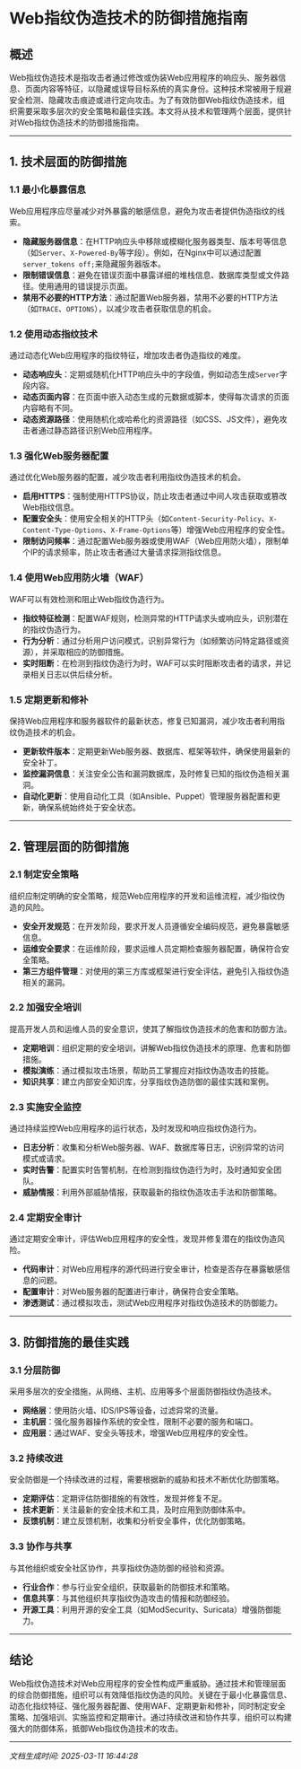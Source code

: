 # Web指纹伪造技术的防御措施指南

## 概述

Web指纹伪造技术是指攻击者通过修改或伪装Web应用程序的响应头、服务器信息、页面内容等特征，以隐藏或误导目标系统的真实身份。这种技术常被用于规避安全检测、隐藏攻击痕迹或进行定向攻击。为了有效防御Web指纹伪造技术，组织需要采取多层次的安全策略和最佳实践。本文将从技术和管理两个层面，提供针对Web指纹伪造技术的防御措施指南。

---

## 1. 技术层面的防御措施

### 1.1 最小化暴露信息
Web应用程序应尽量减少对外暴露的敏感信息，避免为攻击者提供伪造指纹的线索。

- **隐藏服务器信息**：在HTTP响应头中移除或模糊化服务器类型、版本号等信息（如`Server`、`X-Powered-By`等字段）。例如，在Nginx中可以通过配置`server_tokens off;`来隐藏服务器版本。
- **限制错误信息**：避免在错误页面中暴露详细的堆栈信息、数据库类型或文件路径。使用通用的错误提示页面。
- **禁用不必要的HTTP方法**：通过配置Web服务器，禁用不必要的HTTP方法（如`TRACE`、`OPTIONS`），以减少攻击者获取信息的机会。

### 1.2 使用动态指纹技术
通过动态化Web应用程序的指纹特征，增加攻击者伪造指纹的难度。

- **动态响应头**：定期或随机化HTTP响应头中的字段值，例如动态生成`Server`字段内容。
- **动态页面内容**：在页面中嵌入动态生成的元数据或脚本，使得每次请求的页面内容略有不同。
- **动态资源路径**：使用随机化或哈希化的资源路径（如CSS、JS文件），避免攻击者通过静态路径识别Web应用程序。

### 1.3 强化Web服务器配置
通过优化Web服务器的配置，减少攻击者利用指纹伪造技术的机会。

- **启用HTTPS**：强制使用HTTPS协议，防止攻击者通过中间人攻击获取或篡改Web指纹信息。
- **配置安全头**：使用安全相关的HTTP头（如`Content-Security-Policy`、`X-Content-Type-Options`、`X-Frame-Options`等）增强Web应用程序的安全性。
- **限制访问频率**：通过配置Web服务器或使用WAF（Web应用防火墙），限制单个IP的请求频率，防止攻击者通过大量请求探测指纹信息。

### 1.4 使用Web应用防火墙（WAF）
WAF可以有效检测和阻止Web指纹伪造行为。

- **指纹特征检测**：配置WAF规则，检测异常的HTTP请求头或响应头，识别潜在的指纹伪造行为。
- **行为分析**：通过分析用户访问模式，识别异常行为（如频繁访问特定路径或资源），并采取相应的防御措施。
- **实时阻断**：在检测到指纹伪造行为时，WAF可以实时阻断攻击者的请求，并记录相关日志以供后续分析。

### 1.5 定期更新和修补
保持Web应用程序和服务器软件的最新状态，修复已知漏洞，减少攻击者利用指纹伪造技术的机会。

- **更新软件版本**：定期更新Web服务器、数据库、框架等软件，确保使用最新的安全补丁。
- **监控漏洞信息**：关注安全公告和漏洞数据库，及时修复已知的指纹伪造相关漏洞。
- **自动化更新**：使用自动化工具（如Ansible、Puppet）管理服务器配置和更新，确保系统始终处于安全状态。

---

## 2. 管理层面的防御措施

### 2.1 制定安全策略
组织应制定明确的安全策略，规范Web应用程序的开发和运维流程，减少指纹伪造的风险。

- **安全开发规范**：在开发阶段，要求开发人员遵循安全编码规范，避免暴露敏感信息。
- **运维安全要求**：在运维阶段，要求运维人员定期检查服务器配置，确保符合安全策略。
- **第三方组件管理**：对使用的第三方库或框架进行安全评估，避免引入指纹伪造相关的漏洞。

### 2.2 加强安全培训
提高开发人员和运维人员的安全意识，使其了解指纹伪造技术的危害和防御方法。

- **定期培训**：组织定期的安全培训，讲解Web指纹伪造技术的原理、危害和防御措施。
- **模拟演练**：通过模拟攻击场景，帮助员工掌握应对指纹伪造攻击的技能。
- **知识共享**：建立内部安全知识库，分享指纹伪造防御的最佳实践和案例。

### 2.3 实施安全监控
通过持续监控Web应用程序的运行状态，及时发现和响应指纹伪造行为。

- **日志分析**：收集和分析Web服务器、WAF、数据库等日志，识别异常的访问模式或请求。
- **实时告警**：配置实时告警机制，在检测到指纹伪造行为时，及时通知安全团队。
- **威胁情报**：利用外部威胁情报，获取最新的指纹伪造攻击手法和防御策略。

### 2.4 定期安全审计
通过定期安全审计，评估Web应用程序的安全性，发现并修复潜在的指纹伪造风险。

- **代码审计**：对Web应用程序的源代码进行安全审计，检查是否存在暴露敏感信息的问题。
- **配置审计**：对Web服务器的配置进行审计，确保符合安全策略。
- **渗透测试**：通过模拟攻击，测试Web应用程序对指纹伪造技术的防御能力。

---

## 3. 防御措施的最佳实践

### 3.1 分层防御
采用多层次的安全措施，从网络、主机、应用等多个层面防御指纹伪造技术。

- **网络层**：使用防火墙、IDS/IPS等设备，过滤异常的流量。
- **主机层**：强化服务器操作系统的安全性，限制不必要的服务和端口。
- **应用层**：通过WAF、安全头等技术，增强Web应用程序的安全性。

### 3.2 持续改进
安全防御是一个持续改进的过程，需要根据新的威胁和技术不断优化防御策略。

- **定期评估**：定期评估防御措施的有效性，发现并修复不足。
- **技术更新**：关注最新的安全技术和工具，及时应用到防御体系中。
- **反馈机制**：建立反馈机制，收集和分析安全事件，优化防御策略。

### 3.3 协作与共享
与其他组织或安全社区协作，共享指纹伪造防御的经验和资源。

- **行业合作**：参与行业安全组织，获取最新的防御技术和策略。
- **信息共享**：与其他组织共享指纹伪造攻击的情报和防御经验。
- **开源工具**：利用开源的安全工具（如ModSecurity、Suricata）增强防御能力。

---

## 结论

Web指纹伪造技术对Web应用程序的安全性构成严重威胁。通过技术和管理层面的综合防御措施，组织可以有效降低指纹伪造的风险。关键在于最小化暴露信息、动态化指纹特征、强化服务器配置、使用WAF、定期更新和修补，同时制定安全策略、加强培训、实施监控和定期审计。通过持续改进和协作共享，组织可以构建强大的防御体系，抵御Web指纹伪造技术的攻击。

---

*文档生成时间: 2025-03-11 16:44:28*
